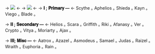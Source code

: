 -> ![](https://media.discordapp.net/attachments/852294159770451991/1077614650415386684/99F0EF16-DEE5-4C2A-AF83-6B1170295C7A.png) <-
-> ![](https://media.discordapp.net/attachments/1062962453723480175/1063532966447419442/dl8n74-2.png) <-
-> **𝐈 ; 𝐏𝐫𝐢𝐦𝐚𝐫𝐲 —** <-
Scythe ｡ Aphelios ｡ Shieda ｡ Kayn ｡ Viego ｡ Blade ｡

-> **𝐈𝐈 ; 𝐒𝐞𝐜𝐨𝐧𝐝𝐚𝐫𝐲  —** <-
Helios ｡ Scara ｡ Griffith ｡ Riki ｡ Afanasy ｡ Ver ｡ Crypto ｡ Vitya ｡ Moriarty ｡ Ajax ｡

-> **𝐈𝐈𝐈; 𝐌𝐢𝐬𝐜 —** <-
Aatrox ｡ Azazel ｡ Asmodeus ｡ Samael ｡ Judas ｡ Raizel ｡ Wraith ｡ Euphoria ｡ Rain ｡